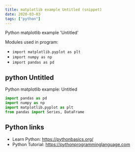 ```yaml
---
title: matplotlib example Untitled (snippet)
date: 2020-03-03
tags: ["python"]
---
```

Python matplotlib example 'Untitled'


Modules used in program: 
* `import matplotlib.pyplot as plt`
* `import numpy as np`
* `import pandas as pd`

## python Untitled

Python matplotlib example: Untitled

```python
import pandas as pd
import numpy as np
import matplotlib.pyplot as plt
from pandas import Series, DataFrame

```

## Python links

- Learn Python: https://pythonbasics.org/
- Python Tutorial: https://pythonprogramminglanguage.com
